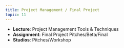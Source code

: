 ```yaml
---
title: Project Management / Final Project
topic: 11
---
```

- **Lecture**: Project Management Tools & Techniques
- **Assignment**: Final Project Pitches/Beta/Final
- **Studios**: Pitches/Workshop
